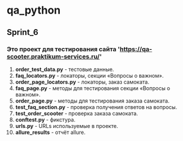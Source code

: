 # qa_python
## Sprint_6
### Это проект для тестирования сайта 'https://qa-scooter.praktikum-services.ru/'
1. **order_test_data.py** - тестовые данные.
2. **faq_locators.py** - локаторы, секции «Вопросы о важном».
3. **order_page_locators.py** - локаторы, заказ самоката.
4. **faq_page.py** - методы для тестирования секции «Вопросы о важном».
5. **order_page.py** - методы для тестирования заказа самоката.
6. **test_faq_section.py** - проверка получения ответов на вопросы.
7. **test_order_scooter** - проверка заказа самоката.
8. **conftest.py** - фикстура.
9. **urls.py** - URLs используемые в проекте.
10. **allure_results** - отчёт allure.
